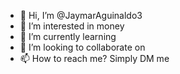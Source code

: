 - 👋 Hi, I’m @JaymarAguinaldo3
- 👀 I’m interested in money
- 🌱 I’m currently learning  
- 💞️ I’m looking to collaborate on 
- 📫 How to reach me? Simply DM me

<!---
JaymarAguinaldo3/JaymarAguinaldo3 is a ✨ special ✨ repository because its `README.md` (this file) appears on your GitHub profile.
You can click the Preview link to take a look at your changes.
--->
